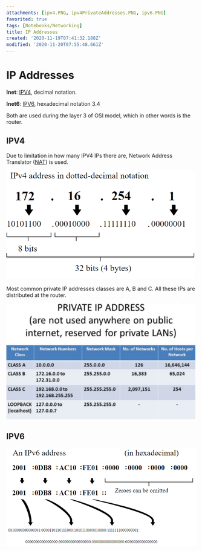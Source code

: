 ```yaml
---
attachments: [ipv4.PNG, ipv4PrivateAddresses.PNG, ipv6.PNG]
favorited: true
tags: [Notebooks/Networking]
title: IP Addresses
created: '2020-11-19T07:41:32.188Z'
modified: '2020-11-20T07:55:48.661Z'
---
```


# IP Addresses

**Inet**: [IPV4](https://www.juniper.net/documentation/en_US/junos/topics/topic-map/security-interface-ipv4-ipv6-protocol.html), decimal notation. 

**Inet6**: [IPV6](https://www.juniper.net/documentation/en_US/junos/topics/topic-map/security-interface-ipv4-ipv6-protocol.html), hexadecimal notation 3.4

Both are used during the layer 3 of OSI model, which in other words is the router.


## IPV4
Due to limitation in how many IPV4 IPs there are, Network Address Translator ([NAT](https://www.youtube.com/watch?v=FTUV0t6JaDA)) is used.

<img src="../attachments/ipv4.PNG" alt="IPV4" width="500"/>

Most common private IP addresses classes are A, B and C. All these IPs are distributed at the router. 

<img src="../attachments/ipv4PrivateAddresses.PNG" alt="Private Addresses" width="500"/>




## IPV6
<img src="../attachments/ipv6.PNG" alt="IPV6" width="700"/>

